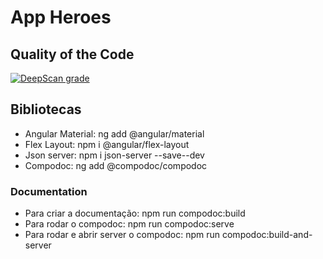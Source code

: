 # App Heroes

## Quality of the Code

[![DeepScan grade](https://deepscan.io/api/teams/22059/projects/25413/branches/794690/badge/grade.svg)](https://deepscan.io/dashboard#view=project&tid=22059&pid=25413&bid=794690)

## Bibliotecas

- Angular Material: ng add @angular/material
- Flex Layout: npm i @angular/flex-layout
- Json server: npm i json-server --save--dev
- Compodoc: ng add @compodoc/compodoc

### Documentation

- Para criar a documentação: npm run compodoc:build
- Para rodar o compodoc: npm run compodoc:serve
- Para rodar e abrir server o compodoc: npm run compodoc:build-and-server
